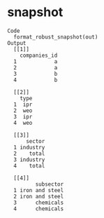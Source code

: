 # snapshot

    Code
      format_robust_snapshot(out)
    Output
      [[1]]
        companies_id
      1            a
      2            a
      3            b
      4            b
      
      [[2]]
        type
      1  ipr
      2  weo
      3  ipr
      4  weo
      
      [[3]]
          sector
      1 industry
      2    total
      3 industry
      4    total
      
      [[4]]
             subsector
      1 iron and steel
      2 iron and steel
      3      chemicals
      4      chemicals
      

